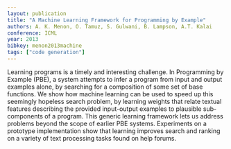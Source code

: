 ```yaml
---
layout: publication
title: "A Machine Learning Framework for Programming by Example"
authors: A. K. Menon, O. Tamuz, S. Gulwani, B. Lampson, A.T. Kalai
conference: ICML
year: 2013
bibkey: menon2013machine
tags: ["code generation"]
---
```

Learning programs is a timely and interesting challenge. In Programming by Example
(PBE), a system attempts to infer a program
from input and output examples alone, by
searching for a composition of some set of
base functions. We show how machine learning can be used to speed up this seemingly
hopeless search problem, by learning weights
that relate textual features describing the
provided input-output examples to plausible
sub-components of a program. This generic
learning framework lets us address problems
beyond the scope of earlier PBE systems.
Experiments on a prototype implementation
show that learning improves search and ranking on a variety of text processing tasks found
on help forums.
